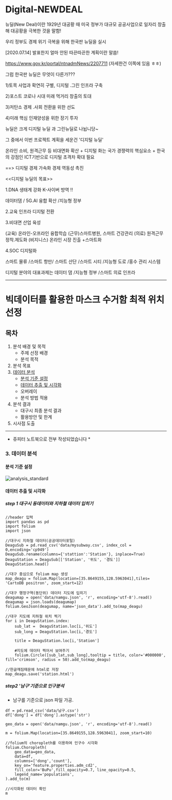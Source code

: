 # Digital-NEWDEAL

뉴딜(New Deal)이란 1929년 대공황 때 미국 정부가 대규모 공공사업으로 일자리 창출해 대공황을 극복한 것을 말함!

우리 정부도 경제 위기 극복을 위해 한국판 뉴딜을 실시

[2020.07.14] 발표한지 얼마 안된 따끈따끈한 계획이란 말씀!

https://www.gov.kr/portal/ntnadmNews/2207711
(자세한건 이쪽에 있음 ㅎㅎ)

그럼 한국판 뉴딜은 무엇이 다른가???

1)토목 사업과 확연히 구별, 디지털 .그린 인프라 구축 

2)포스트 코로나 시대 미래  먹거리 창출의 토대 

3)저탄소 경제 .사회 전환을 위한 선도 

4)미래 핵심 인재양성을 위한 장기 투자 



뉴딜은  크게 디지털 뉴딜 과 그린뉴딜로 나뉩니당~

그 중에서  이번 프로젝트 계획을 세운건 '디지털 뉴딜'

온라인 소비, 원격근무 등 비대면화 확산 + 디지털 화는 국가 경쟁력의 핵심요소 +  한국의 강점인 ICT기반으로 디지털 초격차 확대 필요

==> 디지털 경제 가속화 경제 역동성 촉진

<<디지털 뉴딜의 목표>>

1.DNA 생태계 강화
K-사이버 방역 !!

데이터댐 / 5G.AI 융합 확산 /지능형 정부 


2.교육 인프라 디지털 전환

3.비대면 산업 육성

(교육) 온라인-오프라인 융합학습 (근무)스마트병원, 스마트 건강관리  (의료) 원격근무 정착.제도화  (비지니스) 온라인 시장 진출 +스마트화 

4.SOC 디지털화 

스마트 물류 /스마트 항만/ 스마트 산단 /스마트 시티 /지능형 도로 /홍수 관리 시스템

디지털 분야의 대표과제는 데이터 댐 /지능형 정부 /스마트 의료 인프라

------------------
 # 빅데이터를 활용한 마스크 수거함 최적 위치 선정
 
 ## 목차
 
 
 1. 분석 배경 및 목적
    - 주제 선정 배경
    - 분석 목적
 2. 분석 목표
 3. [데이터 분석](#3-데이터-분석)
    - [분석 기준 설정](#분석-기준-설정)
    - [데이터 추출 및 시각화](#데이터-추출-및-시각화)
    - 오버레이
    - 분석 방법 적용
 4. 분석 결과
    - 대구시 최종 분석 결과
    - 활용방안 및 한계
 5. 시사점 도출

 
 -------------------------
 
* 쥬피터 노트북으로 전부 작성되었습니다 *
### 3. 데이터 분석


#### 분석 기준 설정

![analysis_standard](https://user-images.githubusercontent.com/33755241/97140003-1f760800-179f-11eb-948e-f7d6d9be1f32.PNG)





#### 데이터 추출 및 시각화

##### step 1 대구시 동데이터와 지하철 데이터 입히기


```
//header 입력
import pandas as pd
import folium
import json
```


```
//대구시 지하철 데이터(공공데이터포털)
DeaguSub = pd.read_csv('data/mysubway.csv', index_col = 0,encoding='cp949')
DeaguSub.rename(columns={'stattion':'Station'}, inplace=True)
DeaguStation = DeaguSub[['Station', '위도', '경도']]
DeaguStation.head()
```


```
//대구 중심으로 folium map 생성
map_deagu = folium.Map(location=[35.8649155,128.5963041],tiles= 'CartoDB positron', zoom_start=12)
```


```
//대구 행정구역(동단위) 데이터 지도에 입히기
deagumap = open('data/namgu.json', 'r', encoding='utf-8').read()
deagumap = json.loads(deagumap)
folium.GeoJson(deagumap, name='json_data').add_to(map_deagu)

```



```
//대구 지도에 지하철 위치 찍기
for i in DeaguStation.index:
    sub_lat =  DeaguStation.loc[i,'위도']
    sub_long = DeaguStation.loc[i,'경도']
    
    title = DeaguStation.loc[i,'Station']
    
    #지도에 데이터 찍어서 보여주기
    folium.Circle([sub_lat,sub_long],tooltip = title, color='#000000', fill='crimson', radius = 50).add_to(map_deagu)

//한글깨짐때문에 html로 저장
map_deagu.save('station.html')

```


##### step2 '남구'기준으로 인구분석

- 남구를 기준으로 json 파일 가공.

```
df = pd.read_csv('data/남구.csv')
df['dong'] = df['dong'].astype('str')
```


```
geo_data = open('data/namgu.json', 'r', encoding='utf-8').read()

m = folium.Map(location=[35.8649155,128.5963041], zoom_start=10)

//folium의 choropleth를 이용하여 인구수 시각화
folium.Choropleth(
    geo_data=geo_data,
    data=df,
    columns=['dong','count'],
    key_on='feature.properties.adm_cd2',
    fill_color='BuPu',fill_opacity=0.7, line_opacity=0.5,
    legend_name='populations',
).add_to(m)

//시각화된 데이터 확인
m
```



